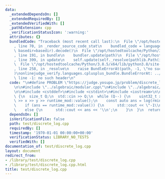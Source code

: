 ```yaml
---
data:
  _extendedDependsOn: []
  _extendedRequiredBy: []
  _extendedVerifiedWith: []
  _pathExtension: cpp
  _verificationStatusIcon: ':warning:'
  attributes: {}
  bundledCode: "Traceback (most recent call last):\n  File \"/opt/hostedtoolcache/Python/3.8.5/x64/lib/python3.8/site-packages/onlinejudge_verify/documentation/build.py\"\
    , line 70, in _render_source_code_stat\n    bundled_code = language.bundle(stat.path,\
    \ basedir=basedir).decode()\n  File \"/opt/hostedtoolcache/Python/3.8.5/x64/lib/python3.8/site-packages/onlinejudge_verify/languages/cplusplus.py\"\
    , line 191, in bundle\n    bundler.update(path)\n  File \"/opt/hostedtoolcache/Python/3.8.5/x64/lib/python3.8/site-packages/onlinejudge_verify/languages/cplusplus_bundle.py\"\
    , line 399, in update\n    self.update(self._resolve(pathlib.Path(included), included_from=path))\n\
    \  File \"/opt/hostedtoolcache/Python/3.8.5/x64/lib/python3.8/site-packages/onlinejudge_verify/languages/cplusplus_bundle.py\"\
    , line 258, in _resolve\n    raise BundleErrorAt(path, -1, \"no such header\"\
    )\nonlinejudge_verify.languages.cplusplus_bundle.BundleErrorAt: ../algebraic/modular_operation.cpp:\
    \ line -1: no such header\n"
  code: "\n#define PROBLEM \"https://judge.yosupo.jp/problem/discrete_logarithm_mod\"\
    \n\n#include \"../algebraic/modular.cpp\"\n#include \"../algebraic/modular_operation.cpp\"\
    \n\n#include <cstddef>\n#include <cstdint>\n#include <iostream>\n\nint main()\
    \ {\n  size_t Q;\n  std::cin >> Q;\n  while (Q--) {\n    uint32_t x, y;\n    std::cin\
    \ >> x >> y >> runtime_mod::value();\n    const auto ans = log(rmint32_t(x), rmint32_t(y));\n\
    \    if (ans == runtime_mod::value()) {\n      std::cout << \"-1\\n\";\n    }\n\
    \    else {\n      std::cout << ans << '\\n';\n    }\n  }\n  return 0;\n}\n"
  dependsOn: []
  isVerificationFile: false
  path: test/discrete_log.cpp
  requiredBy: []
  timestamp: '1970-01-01 00:00:00+00:00'
  verificationStatus: LIBRARY_NO_TESTS
  verifiedWith: []
documentation_of: test/discrete_log.cpp
layout: document
redirect_from:
- /library/test/discrete_log.cpp
- /library/test/discrete_log.cpp.html
title: test/discrete_log.cpp
---
```

